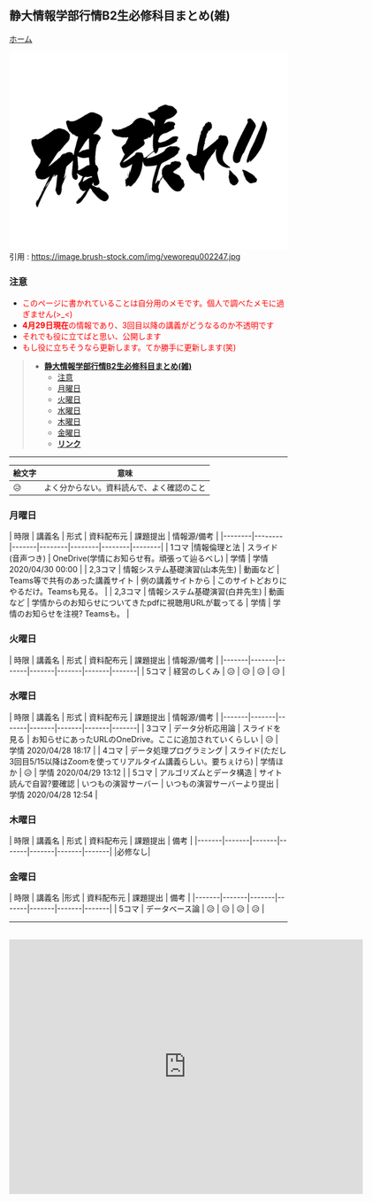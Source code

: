 ## **静大情報学部行情B2生必修科目まとめ(雑)**

[ホーム](index.md)

![header_img](images/fight.jpg)<br>
引用 : https://image.brush-stock.com/img/veworequ002247.jpg
### 注意
- <font color="Red">このページに書かれていることは自分用のメモです。個人で調べたメモに過ぎません(>_<)</font>
- <font color="Red"><strong>4月29日現在</strong>の情報であり、3回目以降の講義がどうなるのか不透明です</font>
- <font color="Red">それでも役に立てばと思い、公開します</font>
- <font color="Red">もし役に立ちそうなら更新します。てか勝手に更新します(笑)</font>

> - [**静大情報学部行情B2生必修科目まとめ(雑)**](#%e9%9d%99%e5%a4%a7%e6%83%85%e5%a0%b1%e5%ad%a6%e9%83%a8%e8%a1%8c%e6%83%85b2%e7%94%9f%e5%bf%85%e4%bf%ae%e7%a7%91%e7%9b%ae%e5%b1%a5%e4%bf%ae%e6%a1%88%e5%86%85%e9%9b%91)
>	- [注意](#%e6%b3%a8%e6%84%8f)
>	- [月曜日](#%e6%9c%88%e6%9b%9c%e6%97%a5)
>	- [火曜日](#%e7%81%ab%e6%9b%9c%e6%97%a5)
>	- [水曜日](#%e6%b0%b4%e6%9b%9c%e6%97%a5)
>	- [木曜日](#%e6%9c%a8%e6%9b%9c%e6%97%a5)
>	- [金曜日](#%e9%87%91%e6%9b%9c%e6%97%a5)
>	- [**リンク**](#%e3%83%aa%e3%83%b3%e3%82%af)

___

| 絵文字 | 意味 |
|-------|-------|
| :disappointed_relieved: | よく分からない。資料読んで、よく確認のこと |

### 月曜日

| 時限 | 講義名 | 形式 | 資料配布元 | 課題提出 | 情報源/備考 |
|--------|--------|-------|--------|--------|--------|--------|
| 1コマ |情報倫理と法 | スライド(音声つき) | OneDrive(学情にお知らせ有。頑張って辿るべし) | 学情 | 学情 2020/04/30 00:00 |
| 2,3コマ | 情報システム基礎演習(山本先生) | 動画など | Teams等で共有のあった講義サイト | 例の講義サイトから | このサイトどおりにやるだけ。Teamsも見る。 |
| 2,3コマ | 情報システム基礎演習(白井先生) | 動画など | 学情からのお知らせについてきたpdfに視聴用URLが載ってる | 学情 | 学情のお知らせを注視? Teamsも。 |

### 火曜日

| 時限 | 講義名 | 形式 | 資料配布元 | 課題提出 | 情報源/備考 |
|-------|-------|-------|-------|-------|-------|-------|
| 5コマ | 経営のしくみ | :disappointed_relieved: | :disappointed_relieved: | :disappointed_relieved: | :disappointed_relieved: |

### 水曜日

| 時限 | 講義名 | 形式 | 資料配布元 | 課題提出 | 情報源/備考 |
|-------|-------|-------|-------|-------|-------|-------|
| 3コマ | データ分析応用論 | スライドを見る | お知らせにあったURLのOneDrive。ここに追加されていくらしい | :disappointed_relieved: | 学情 2020/04/28 18:17 |
| 4コマ | データ処理プログラミング | スライド(ただし3回目5/15以降はZoomを使ってリアルタイム講義らしい。要ちぇけら) | 学情ほか | :disappointed_relieved: | 学情 2020/04/29 13:12 |
| 5コマ | アルゴリズムとデータ構造 | サイト読んで自習?要確認 | いつもの演習サーバー | いつもの演習サーバーより提出 | 学情 2020/04/28 12:54 |

### 木曜日

| 時限 | 講義名 | 形式 | 資料配布元 | 課題提出 | 備考 |
|-------|-------|-------|-------|-------|-------|-------|
|必修なし|

### 金曜日

| 時限 | 講義名 |形式 | 資料配布元 | 課題提出 | 備考 |
|-------|-------|-------|-------|-------|-------|-------|
| 5コマ | データベース論 | :disappointed_relieved: | :disappointed_relieved: | :disappointed_relieved: | :disappointed_relieved: |

___

<br>
<iframe src="https://docs.google.com/forms/d/e/1FAIpQLSfUXIHIOltro6gSuqv1PX88ipcsTTeA9TwMhDI5GJvy7NvOPA/viewform?embedded=true" width="640" height="460" frameborder="0" marginheight="0" marginwidth="0">読み込んでいます…</iframe>